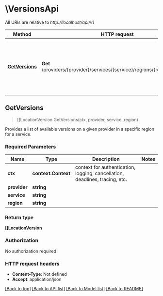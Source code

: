 # \VersionsApi

All URIs are relative to *http://localhost/api/v1*

Method | HTTP request | Description
------------- | ------------- | -------------
[**GetVersions**](VersionsApi.md#GetVersions) | **Get** /providers/{provider}/services/{service}/regions/{region}/versions | Provides a list of available versions on a given provider in a specific region for a service.



## GetVersions

> []LocationVersion GetVersions(ctx, provider, service, region)

Provides a list of available versions on a given provider in a specific region for a service.

### Required Parameters


Name | Type | Description  | Notes
------------- | ------------- | ------------- | -------------
**ctx** | **context.Context** | context for authentication, logging, cancellation, deadlines, tracing, etc.
**provider** | **string**|  | 
**service** | **string**|  | 
**region** | **string**|  | 

### Return type

[**[]LocationVersion**](LocationVersion.md)

### Authorization

No authorization required

### HTTP request headers

- **Content-Type**: Not defined
- **Accept**: application/json

[[Back to top]](#) [[Back to API list]](../README.md#documentation-for-api-endpoints)
[[Back to Model list]](../README.md#documentation-for-models)
[[Back to README]](../README.md)


